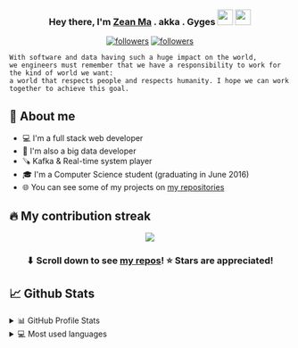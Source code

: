 
<h3 align="center">Hey there, I'm <a href="https://ticktech.club/">Zean Ma</a> . akka . Gyges <img src="https://media.giphy.com/media/hvRJCLFzcasrR4ia7z/giphy.gif" width="28"> <img src="https://emojis.slackmojis.com/emojis/images/1531849430/4246/blob-sunglasses.gif?1531849430" width="28"/></h3>

<p align="center">
  <a href="https://github.com/GZ315200"><img alt="followers" title="Follow me on Github" src="https://img.shields.io/github/followers/GZ315200?color=236ad3&style=for-the-badge&logo=github&label=Follow"/></a>
   <a href="https://github.com/GZ315200"><img alt="followers" title="Stars on Github" src="https://img.shields.io/github/stars/GZ315200?style=for-the-badge"/></a>
</p>

```
With software and data having such a huge impact on the world, 
we engineers must remember that we have a responsibility to work for the kind of world we want:
a world that respects people and respects humanity. I hope we can work together to achieve this goal.
```

## 📖 About me

* 💻 I'm a full stack web developer
* 🎨 I'm also a big data developer
* 🪚 Kafka & Real-time system player 
* 🎓 I'm a Computer Science student (graduating in June 2016)
* 🌐 You can see some of my projects on [my repositories](https://github.com/GZ315200?tab=repositories)

## 🔥 My contribution streak

<p align="center">
  <a href="https://github.com/GZ315200/github-readme-streak-stats">
    <img src="https://github-readme-streak-stats.herokuapp.com/?user=GZ315200#version3"/>
  </a>
</p>

<h3 align="center">⬇ Scroll down to see <a href="https://github.com/GZ315200?tab=repositories">my repos</a>! ⭐ Stars are appreciated!</h3>

## 📈 Github Stats

<!-- https://github.com/rjsamra/github-readme-stats -->

<details>
  <summary>📊 GitHub Profile Stats</summary>
  <br/>
  <a href="https://github.com/GZ315200/github-readme-stats"><img alt="GZ315200's Github Stats" src="https://github-readme-stats.vercel.app/api?username=GZ315200&show_icons=true&count_private=true&hide=" /></a>
</details>

<details> 
  <summary>💻 Most used languages</summary>
  <br/>
  <a href="https://github.com/GZ315200/github-readme-stats"><img alt="GZ315200's Top Languages" src="https://github-readme-stats.vercel.app/api/top-langs/?username=GZ315200&langs_count=10&layout=compact#" /></a>
  <br/>
  <b>Note:</b> This chart is only a metric of which languages my public code on GitHub consists of and does not reflect my experience or skill level.
</details>
